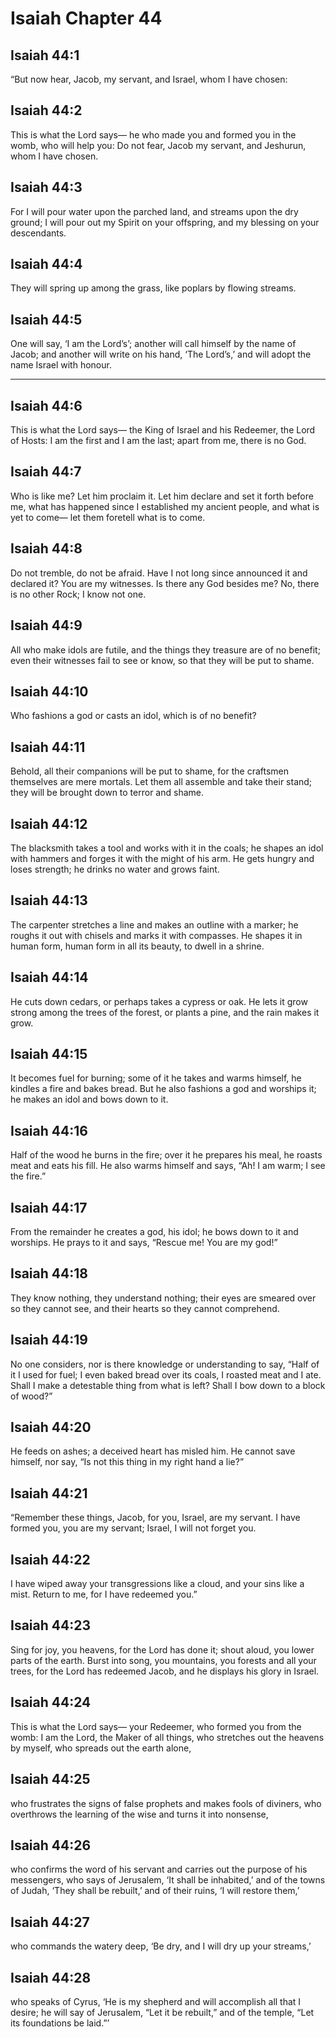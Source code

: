 # Isaiah Chapter 44

## Isaiah 44:1

“But now hear, Jacob, my servant, and Israel, whom I have chosen:

## Isaiah 44:2

This is what the Lord says— he who made you and formed you in the womb, who will help you: Do not fear, Jacob my servant, and Jeshurun, whom I have chosen.

## Isaiah 44:3

For I will pour water upon the parched land, and streams upon the dry ground; I will pour out my Spirit on your offspring, and my blessing on your descendants.

## Isaiah 44:4

They will spring up among the grass, like poplars by flowing streams.

## Isaiah 44:5

One will say, ‘I am the Lord’s’; another will call himself by the name of Jacob; and another will write on his hand, ‘The Lord’s,’ and will adopt the name Israel with honour.

---

## Isaiah 44:6

This is what the Lord says— the King of Israel and his Redeemer, the Lord of Hosts: I am the first and I am the last; apart from me, there is no God.

## Isaiah 44:7

Who is like me? Let him proclaim it. Let him declare and set it forth before me, what has happened since I established my ancient people, and what is yet to come— let them foretell what is to come.

## Isaiah 44:8

Do not tremble, do not be afraid. Have I not long since announced it and declared it? You are my witnesses. Is there any God besides me? No, there is no other Rock; I know not one.

## Isaiah 44:9

All who make idols are futile, and the things they treasure are of no benefit; even their witnesses fail to see or know, so that they will be put to shame.

## Isaiah 44:10

Who fashions a god or casts an idol, which is of no benefit?

## Isaiah 44:11

Behold, all their companions will be put to shame, for the craftsmen themselves are mere mortals. Let them all assemble and take their stand; they will be brought down to terror and shame.

## Isaiah 44:12

The blacksmith takes a tool and works with it in the coals; he shapes an idol with hammers and forges it with the might of his arm. He gets hungry and loses strength; he drinks no water and grows faint.

## Isaiah 44:13

The carpenter stretches a line and makes an outline with a marker; he roughs it out with chisels and marks it with compasses. He shapes it in human form, human form in all its beauty, to dwell in a shrine.

## Isaiah 44:14

He cuts down cedars, or perhaps takes a cypress or oak. He lets it grow strong among the trees of the forest, or plants a pine, and the rain makes it grow.

## Isaiah 44:15

It becomes fuel for burning; some of it he takes and warms himself, he kindles a fire and bakes bread. But he also fashions a god and worships it; he makes an idol and bows down to it.

## Isaiah 44:16

Half of the wood he burns in the fire; over it he prepares his meal, he roasts meat and eats his fill. He also warms himself and says, “Ah! I am warm; I see the fire.”

## Isaiah 44:17

From the remainder he creates a god, his idol; he bows down to it and worships. He prays to it and says, “Rescue me! You are my god!”

## Isaiah 44:18

They know nothing, they understand nothing; their eyes are smeared over so they cannot see, and their hearts so they cannot comprehend.

## Isaiah 44:19

No one considers, nor is there knowledge or understanding to say, “Half of it I used for fuel; I even baked bread over its coals, I roasted meat and I ate. Shall I make a detestable thing from what is left? Shall I bow down to a block of wood?”

## Isaiah 44:20

He feeds on ashes; a deceived heart has misled him. He cannot save himself, nor say, “Is not this thing in my right hand a lie?”

## Isaiah 44:21

“Remember these things, Jacob, for you, Israel, are my servant. I have formed you, you are my servant; Israel, I will not forget you.

## Isaiah 44:22

I have wiped away your transgressions like a cloud, and your sins like a mist. Return to me, for I have redeemed you.”

## Isaiah 44:23

Sing for joy, you heavens, for the Lord has done it; shout aloud, you lower parts of the earth. Burst into song, you mountains, you forests and all your trees, for the Lord has redeemed Jacob, and he displays his glory in Israel.

## Isaiah 44:24

This is what the Lord says— your Redeemer, who formed you from the womb: I am the Lord, the Maker of all things, who stretches out the heavens by myself, who spreads out the earth alone,

## Isaiah 44:25

who frustrates the signs of false prophets and makes fools of diviners, who overthrows the learning of the wise and turns it into nonsense,

## Isaiah 44:26

who confirms the word of his servant and carries out the purpose of his messengers, who says of Jerusalem, ‘It shall be inhabited,’ and of the towns of Judah, ‘They shall be rebuilt,’ and of their ruins, ‘I will restore them,’

## Isaiah 44:27

who commands the watery deep, ‘Be dry, and I will dry up your streams,’

## Isaiah 44:28

who speaks of Cyrus, ‘He is my shepherd and will accomplish all that I desire; he will say of Jerusalem, “Let it be rebuilt,” and of the temple, “Let its foundations be laid.”’
